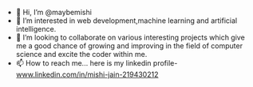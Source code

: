 - 👋 Hi, I’m @maybemishi
- 👀 I’m interested in web development,machine learning and artificial intelligence.
- 🌱 I’m looking to collaborate on various interesting projects which give me a good chance of growing and improving in the field of computer science and excite the coder within me.
- 📫 How to reach me... here is my linkedin profile- www.linkedin.com/in/mishi-jain-219430212

